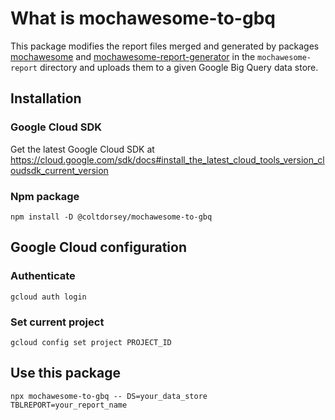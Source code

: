 # What is mochawesome-to-gbq
This package modifies the report files merged and generated by packages [mochawesome](https://github.com/adamgruber/mochawesome) and [mochawesome-report-generator](https://github.com/adamgruber/mochawesome-report-generator) in the `mochawesome-report` directory and uploads them to a given Google Big Query data store.

## Installation
### Google Cloud SDK
Get the latest Google Cloud SDK at https://cloud.google.com/sdk/docs#install_the_latest_cloud_tools_version_cloudsdk_current_version

### Npm package
```
npm install -D @coltdorsey/mochawesome-to-gbq
```

## Google Cloud configuration
### Authenticate
```
gcloud auth login
```

### Set current project
```
gcloud config set project PROJECT_ID
```

## Use this package
```
npx mochawesome-to-gbq -- DS=your_data_store TBLREPORT=your_report_name
```